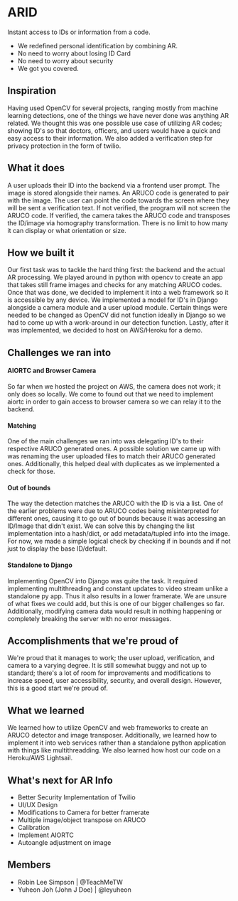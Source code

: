 # ARID

Instant access to IDs or information from a code. 
- We redefined personal identification by combining AR. 
- No need to worry about losing ID Card
- No need to worry about security
- We got you covered. 


## Inspiration
Having used OpenCV for several projects, ranging mostly from machine learning detections, one of the things we have never done was anything AR related. We thought this was one possible use case of utilizing AR codes; showing ID's so that doctors, officers, and users would have a quick and easy access to their information. We also added a verification step for privacy protection in the form of twilio.

## What it does
A user uploads their ID into the backend via a frontend user prompt. The image is stored alongside their names. An ARUCO code is generated to pair with the image. The user can point the code towards the screen where they will be sent a verification text. If not verified, the program will not screen the ARUCO code. If verified, the camera takes the ARUCO code and transposes the ID/image via homography transformation. There is no limit to how many it can display or what orientation or size.

## How we built it
Our first task was to tackle the hard thing first: the backend and the actual AR processing. We played around in python with opencv to create an app that takes still frame images and checks for any matching ARUCO codes. Once that was done, we decided to implement it into a web framework so it is accessible by any device. We implemented a model for ID's in Django alongside a camera module and a user upload module. Certain things were needed to be changed as OpenCV did not function ideally in Django so we had to come up with a work-around in our detection function. Lastly, after it was implemented, we decided to host on AWS/Heroku for a demo.

## Challenges we ran into
#### AIORTC and Browser Camera
So far when we hosted the project on AWS, the camera does not work; it only does so locally. We come to found out that we need to implement aiortc in order to gain access to browser camera so we can relay it to the backend.
#### Matching
One of the main challenges we ran into was delegating ID's to their respective ARUCO generated ones. A possible solution we came up with was renaming the user uploaded files to match their ARUCO generated ones. Additionally, this helped deal with duplicates as we implemented a check for those.
#### Out of bounds
The way the detection matches the ARUCO with the ID is via a list. One of the earlier problems were due to ARUCO codes being misinterpreted for different ones, causing it to go out of bounds because it was accessing an ID/Image that didn't exist. We can solve this by changing the list implementation into a hash/dict, or add metadata/tupled info into the image. For now, we made a simple logical check by checking if in bounds and if not just to display the base ID/default.
#### Standalone to Django
Implementing OpenCV into Django was quite the task. It required implementing multithreading and constant updates to video stream unlike a standalone py app. Thus it also results in a lower framerate. We are unsure of what fixes we could add, but this is one of our bigger challenges so far. Additionally, modifying camera data would result in nothing happening or completely breaking the server with no error messages.

## Accomplishments that we're proud of
We're proud that it manages to work; the user upload, verification, and camera to a varying degree. It is still somewhat buggy and not up to standard; there's a lot of room for improvements and modifications to increase speed, user accessibility, security, and overall design. However, this is a good start we're proud of.

## What we learned
We learned how to utilize OpenCV and web frameworks to create an ARUCO detector and image transposer. Additionally, we learned how to implement it into web services rather than a standalone python application with things like multithreadding. We also learned how host our code on a Heroku/AWS Lightsail. 

## What's next for AR Info
- Better Security Implementation of Twilio
- UI/UX Design
- Modifications to Camera for better framerate
- Multiple image/object transpose on ARUCO
- Calibration
- Implement AIORTC
- Autoangle adjustment on image

## Members
- Robin Lee Simpson | @TeachMeTW
- Yuheon Joh (John J Doe) | @leyuheon